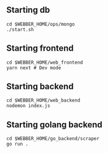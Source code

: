 ## Starting db

```
cd $WEBBER_HOME/ops/mongo
./start.sh
```

## Starting frontend

```
cd $WEBBER_HOME/web_frontend
yarn next # Dev mode
```

## Starting backend

```
cd $WEBBER_HOME/web_backend
nodemon index.js
```

## Starting golang backend

```
cd $WEBBER_HOME/go_backend/scraper
go run .
```
